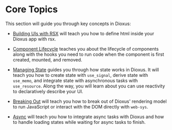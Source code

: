 # Core Topics

This section will guide you through key concepts in Dioxus:

- [Building UIs with RSX](rsx/index.md) will teach you how to define html inside your Dioxus app with rsx.

- [Component Lifecycle](lifecycle/index.md) teaches you about the lifecycle of components along with the hooks you need to run code when the component is first created, mounted, and removed.

- [Managing State](state/index.md) guides you through how state works in Dioxus. It will teach you how to create state with `use_signal`, derive state with `use_memo`, and integrate state with asynchronous tasks with `use_resource`. Along the way, you will learn about you can use reactivity to declaratively describe your UI.

- [Breaking Out](breaking/index.md) will teach you how to break out of Dioxus' rendering model to run JavaScript or interact with the DOM directly with `web-sys`.

- [Async](async/index.md) will teach you how to integrate async tasks with Dioxus and how to handle loading states while waiting for async tasks to finish.
